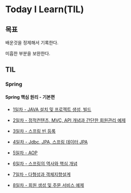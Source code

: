# Today I Learn(TIL)

## 목표
배운것을 정제해서 기록한다.

미흡한 부분을 보완한다.



## TIL
### Spring
#### Spring 핵심 원리 - 기본편
* [1일차 - JAVA 설치 및 프로젝트 생성, 빌드](https://github.com/jub3907/Today-I-Learn/blob/main/spring/day1.md)
* [2일차 - 정적컨텐츠, MVC, API 개념과 간단한 회원관리 예제](https://github.com/jub3907/Today-I-Learn/blob/main/spring/day2.md)
* [3일차 - 스프링 빈 등록](https://github.com/jub3907/Today-I-Learn/blob/main/spring/day3.md)
* [4일차 - Jdbc, JPA, 스프링 데이터 JPA](https://github.com/jub3907/Today-I-Learn/blob/main/spring/day4.md)
* [5일차 - AOP](https://github.com/jub3907/Today-I-Learn/blob/main/spring/day5.md)

* [6일차 - 스프링의 역사와 핵심 개념](https://github.com/jub3907/Today-I-Learn/blob/main/spring/day6.md)
* [7일차 - 다형성과 객체지향설계](https://github.com/jub3907/Today-I-Learn/blob/main/spring/day7.md)
* [8일차 - 회원 생성 및 주문 서비스 예제](https://github.com/jub3907/Today-I-Learn/blob/main/spring/day8.md)
